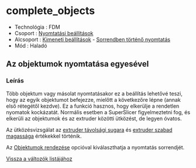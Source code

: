 # complete\_objects

* Technológia : FDM
* Csoport : [Nyomtatási beállítások](../../konfig/print_settings.md)
* Alcsoport : [Kimeneti beállítások](../../konfig/print_settings.md#kimeneti-beallitasok) - [Sorrendben történő nyomtatás](../../konfig/print_settings.md#sorrendben-szekvencialis-toerteno-nyomtatas)
* Mód : Haladó

## Az objektumok nyomtatása egyesével

### Leírás

Több objektum vagy másolat nyomtatásakor ez a beállítás lehetővé teszi, hogy az egyik objektumot befejezze, mielőtt a következőre lépne \(annak első rétegétől kezdve\). Ez a funkció hasznos, hogy elkerülje a rendetlen nyomatok kockázatát. Normális esetben a SuperSlicer figyelmeztetni fog, és elkerüli az objektumok és az extruder közötti ütközést, de legyen óvatos.

Az ütközésvizsgálat az [extruder távolsági sugara](extruder_clearance_radius.md) és [extruder szabad magassága](extruder_clearance_height.md) értékekkel történik.

Az [Objektumok rendezése](complete_objects_sort.md) opcióval kiválaszthatja a nyomtatás sorrendjét.

[Vissza a változók listájához](./)

